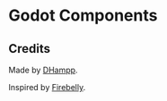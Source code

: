 # Godot Components

## Credits
Made by [DHampp](https://github.com/DHampp).  

Inspired by [Firebelly](https://www.youtube.com/@FirebelleyGames).  

